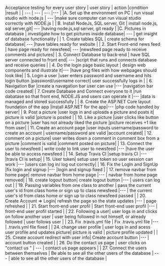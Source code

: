 Acceptance testing for every user story
| user story | action |condition |result |
| --- | --- | --- |--- |
|A. Set up the environment on PC | run visual studio with node.js  | --- |make sure computer can run visual studio correctly with NODE.js |
| B. Install NodeJs, SQL server, Git |  install node.js, sql server,git| --- |having node.js,sql server, git ready |
|C. Pictures in database |  investigate how to get pictures inside database| --- | get insight of database functionality |
| 1. Create tables SQL |  create schema for database| --- |have tables ready for website |
| 2. Start Front-end news feed |  have page ready for newsfeed| --- |newsfeed page ready to receive comments and pictures|
| 3. Connect Database to back-end  |  have SQL server connected to front end| --- |script that runs and connects database and receive queries |
|  4. Do the login page basic layout  | design web components and illustrate it|--- |have png files with how webpages should look like|
|  5. Login a user  |user enters password and username and hits login button  |password/username correct| user successfully logs in |
|  6. Navigation Bar  |create a navagation bar user can use |--- |navigation bar code created|
|  7. Create Database and Connect everyone to it |run dabatase so that front end, NODE.JS and users can operate it |--- |data is managed and stored successfully |
|  8. Create the ASP.NET Core layout foundation of the app |install ASP.NET for the app|--- |php code handled by server|
|  9. Post a picture |user logs in and uploads a picture and posts it| picture is valid |picture is posted |
|  10. Like a picture |user clicks like button on a picture |user has not already liked the picture |picture receives +1 like from user|
|  11. Create an account page |user inputs username/password to create an account | username/password are valid |account created|
|  12. comment on a picture| user writes down a comment in comment box from a picture |comment is valid |comment posted on picture|
|  13. Connect the user to newsfeed | write code to link user to  newsfeed |--- |have the user be able to access newsfeed |
|  14. Setup Travis CI |setup travis CI |--- |travis CI is setup|
|  15. User token| setup user token so user session can work |--- |users can log in/ log out correctly|
|  16. Fix the LogIn and SignUp |fix login and signup |--- |login and signup fixed |
|  17. remove navbar from home page| remove navbar from home page |--- |  navbar from home page removed|
|  18. create logout button| create logout button |--- | users can log out |
|  19. Passing variables from one class to another | pass the current user's id from class home or sign up to class newsfeed |--- |  the current user's id from class home or sign up to class newsfeed passed |
|  20. Create Account => Login| refresh the page so the state updates |---  | page refreshed |
|  21. Start front-end user profil  |  Start front-end user profil |--- |   front-end user profil started |
|  22. Following a user| user logs in and clicks on follow another user | user being followed in not himself, or already followed | user follows user |
|  23. Fix .travis.yml file | Fix .travis.yml file  |--- | .travis.yml file fixed |
|  24. change user profile | user logs in and acess user profile and updates picture| picture is valid | picture profile updated |
|  25. Create account redirect with user info| Create account button |--- |  account button created |
|  26. Do the contact us page | user clicks on "contact us " | --- | contact us page appears |
|  27. Connect the users between themselves | Be able to see all the other users of the database | --- |  able to see all the other users of the database |
